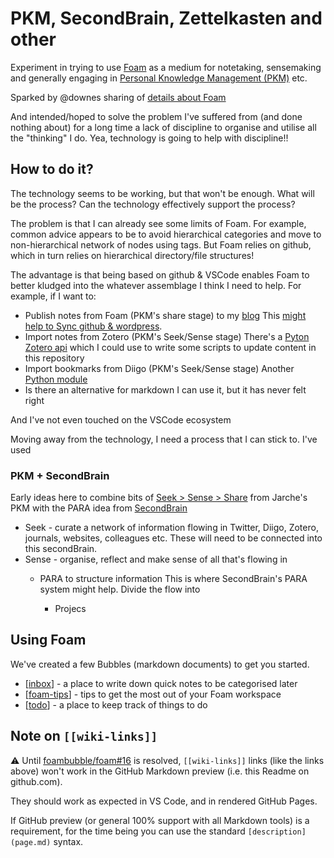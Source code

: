 # PKM, SecondBrain, Zettelkasten and other

Experiment in trying to use [Foam](https://foambubble.github.io/foam/recipes) as a medium for notetaking, sensemaking and generally engaging in [Personal Knowledge Management (PKM)](http://jarche.com/pkm/) etc.

Sparked by @downes sharing of [details about Foam](http://www.downes.ca/cgi-bin/page.cgi?post=71058)

And intended/hoped to solve the problem I've suffered from (and done nothing about) for a long time a lack of discipline to organise and utilise all the "thinking" I do. Yea, technology is going to help with discipline!!

## How to do it?

The technology seems to be working, but that won't be enough. What will be the process? Can the technology effectively support the process?

The problem is that I can already see some limits of Foam. For example, common advice appears to be to avoid hierarchical categories and move to non-hierarchical network of nodes using tags. But Foam relies on github, which in turn relies on hierarchical directory/file structures!

The advantage is that being based on github & VSCode enables Foam to better kludged into the whatever assemblage I think I need to help. For example, if I want to: 

- Publish notes from Foam (PKM's share stage) to my [blog](https://djon.es/blog) 
  This [might help to Sync github & wordpress](https://github.com/mAAdhaTTah/wordpress-github-sync). 
- Import notes from Zotero (PKM's Seek/Sense stage)
  There's a [Pyton Zotero api](https://pypi.org/project/Pyzotero/) which I could use to write some scripts to update content in this repository 
- Import bookmarks from Diigo (PKM's Seek/Sense stage)
  Another [Python module](https://pypi.org/project/pydiigo/)
- Is there an alternative for markdown 
  I can use it, but it has never felt right

And I've not even touched on the VSCode ecosystem

Moving away from the technology, I need a process that I can stick to. I've used 

### PKM + SecondBrain 

Early ideas here to combine bits of [Seek > Sense > Share](http://jarche.com/2014/02/the-seek-sense-share-framework/) from Jarche's PKM with the PARA idea from [SecondBrain](https://www.keepproductive.com/blog/how-to-build-a-second-brain)

- Seek - curate a network of information flowing in
  Twitter, Diigo, Zotero, journals, websites, colleagues etc. These will need to be connected into this secondBrain.
- Sense - organise, reflect and make sense of all that's flowing in
  - PARA to structure information
    This is where SecondBrain's PARA system might help. Divide the flow into

    - Projecs

## Using Foam

We've created a few Bubbles (markdown documents) to get you started.

- [[inbox]] - a place to write down quick notes to be categorised later
- [[foam-tips]] - tips to get the most out of your Foam workspace
- [[todo]] - a place to keep track of things to do

## Note on `[[wiki-links]]`

⚠️ Until [foambubble/foam#16](https://github.com/foambubble/foam/issues/16) is resolved, `[[wiki-links]]` links (like the links above) won't work in the GitHub Markdown preview (i.e. this Readme on github.com). 

They should work as expected in VS Code, and in rendered GitHub Pages.

If GitHub preview (or general 100% support with all Markdown tools) is a requirement, for the time being you can use the standard `[description](page.md)` syntax.



[//begin]: # "Autogenerated link references for markdown compatibility"
[inbox]: inbox "Inbox"
[foam-tips]: foam-tips "Foam tips"
[todo]: todo "Todo"
[//end]: # "Autogenerated link references"
